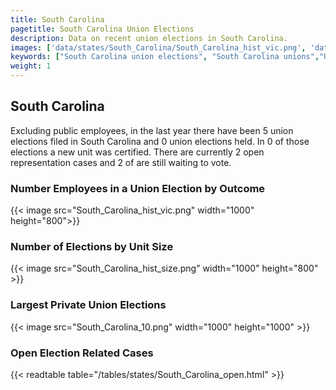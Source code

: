 ```yaml
---
title: South Carolina
pagetitle: South Carolina Union Elections
description: Data on recent union elections in South Carolina.
images: ['data/states/South_Carolina/South_Carolina_hist_vic.png', 'data/states/South_Carolina/South_Carolina_hist_size.png', 'data/states/South_Carolina/South_Carolina_10.png']
keywords: ["South Carolina union elections", "South Carolina unions","Union elections"]
weight: 1
---
```

##  South Carolina

Excluding public employees, in the last year there have been 5 union elections filed in South Carolina and 0 union elections held. In 0 of those elections a new unit was certified. There are currently 2 open representation cases and 2 of are still waiting to vote.

### Number Employees in a Union Election by Outcome
{{< image src="South_Carolina_hist_vic.png" width="1000" height="800">}}

### Number of Elections by Unit Size
{{< image src="South_Carolina_hist_size.png" width="1000" height="800" >}}

### Largest Private Union Elections
{{< image src="South_Carolina_10.png" width="1000" height="1000"  >}}

### Open Election Related Cases
{{< readtable table="/tables/states/South_Carolina_open.html" >}}

